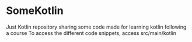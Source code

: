 # SomeKotlin
Just Kotlin repository sharing some code made for learning kotlin following a course
To access the different code snippets, access src/main/kotlin
